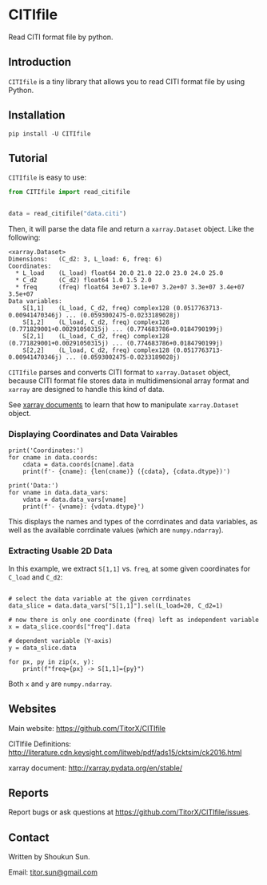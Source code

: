# CITIfile

Read CITI format file by python.

## Introduction

`CITIfile` is a tiny library that allows you to read
CITI format file by using Python.

## Installation

```shell script
pip install -U CITIfile
```

## Tutorial

`CITIfile` is easy to use:

```python
from CITIfile import read_citifile


data = read_citifile("data.citi")
```

Then, it will parse the data file and
return a `xarray.Dataset` object. Like the following:

```
<xarray.Dataset>
Dimensions:   (C_d2: 3, L_load: 6, freq: 6)
Coordinates:
  * L_load    (L_load) float64 20.0 21.0 22.0 23.0 24.0 25.0
  * C_d2      (C_d2) float64 1.0 1.5 2.0
  * freq      (freq) float64 3e+07 3.1e+07 3.2e+07 3.3e+07 3.4e+07 3.5e+07
Data variables:
    S[1,1]    (L_load, C_d2, freq) complex128 (0.0517763713-0.00941470346j) ... (0.0593002475-0.0233189028j)
    S[1,2]    (L_load, C_d2, freq) complex128 (0.771829001+0.00291050315j) ... (0.774683786+0.0184790199j)
    S[2,1]    (L_load, C_d2, freq) complex128 (0.771829001+0.00291050315j) ... (0.774683786+0.0184790199j)
    S[2,2]    (L_load, C_d2, freq) complex128 (0.0517763713-0.00941470346j) ... (0.0593002475-0.0233189028j)
```

`CITIfile` parses and converts CITI format to `xarray.Dataset` object,
because CITI format file stores data in multidimensional array format
and `xarray` are designed to handle this kind of data.

See [xarray documents](http://xarray.pydata.org/en/stable/) to
learn that how to manipulate `xarray.Dataset` object.

### Displaying Coordinates and Data Vairables

```
print('Coordinates:')
for cname in data.coords:
    cdata = data.coords[cname].data
    print(f'- {cname}: {len(cname)} ({cdata}, {cdata.dtype})')

print('Data:')
for vname in data.data_vars:
    vdata = data.data_vars[vname]
    print(f'- {vname}: {vdata.dtype}')
```

This displays the names and types of the corrdinates and data variables, as well as the available corrdinate values (which are `numpy.ndarray`).

### Extracting Usable 2D Data

In this example, we extract `S[1,1]` vs. `freq`, at some given coordinates for `C_load` and `C_d2`:

```

# select the data variable at the given corrdinates
data_slice = data.data_vars["S[1,1]"].sel(L_load=20, C_d2=1)

# now there is only one coordinate (freq) left as independent variable
x = data_slice.coords["freq"].data

# dependent variable (Y-axis)
y = data_slice.data

for px, py in zip(x, y):
    print(f"freq={px} -> S[1,1]={py}")
```

Both `x` and `y` are `numpy.ndarray`.

## Websites

Main website:
https://github.com/TitorX/CITIfile

CITIfile Definitions:
http://literature.cdn.keysight.com/litweb/pdf/ads15/cktsim/ck2016.html

xarray document:
http://xarray.pydata.org/en/stable/

## Reports

Report bugs or ask questions at
https://github.com/TitorX/CITIfile/issues.

## Contact

Written by Shoukun Sun.

Email: titor.sun@gmail.com
